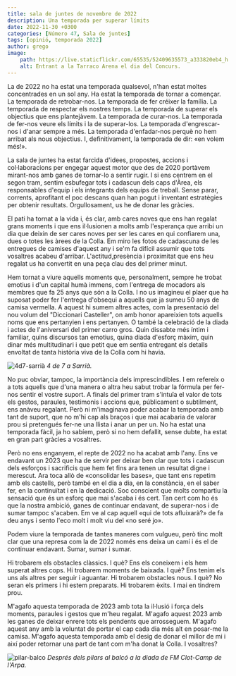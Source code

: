 ```yaml
---
title: sala de juntes de novembre de 2022
description: Una temporada per superar límits
date: 2022-11-30 +0300
categories: [Número 47, Sala de juntes]
tags: [opinió, temporada 2022]
author: grego
image:
    path: https://live.staticflickr.com/65535/52409635573_a333820eb4_h.jpg
    alt: Entrant a la Tarraco Arena el dia del Concurs.
---
```

La de 2022 no ha estat una temporada qualsevol, n'han estat moltes concentrades en un sol any. Ha estat la temporada de tornar a començar. La temporada de retrobar-nos. La temporada de fer créixer la família. La temporada de respectar els nostres
temps. La temporada de superar els objectius que ens plantejàvem. La temporada de curar-nos. La temporada de fer-nos veure els límits i la de superar-los. La temporada d'engrescar-nos i d'anar sempre a més. La temporada d'enfadar-nos perquè no hem arribat als nous objectius. I, definitivament, la temporada de dir: «en volem més!».

La sala de juntes ha estat farcida d'idees, propostes, accions i col·laboracions per engegar aquest motor que des de 2020 portàvem mirant-nos amb ganes de tornar-lo a sentir rugir. I si ens centrem en el segon tram, sentim esbufegar tots i cadascun dels caps d'Àrea, els responsables d'equip i els integrants dels equips de treball. Sense parar, corrents, aprofitant el poc descans quan han pogut i inventant estratègies per obtenir resultats. Orgullosament, us he de donar les gràcies.

El pati ha tornat a la vida i, és clar, amb cares noves que ens han regalat grans moments i que ens il·lusionen a molts amb l'esperança que arribi un dia que deixin de ser cares noves per ser les cares en qui confiarem una, dues o totes les àrees de la Colla. Em miro les fotos de cadascuna de les entregues de camises d'aquest any i se'm fa difícil assumir que tots vosaltres acabeu d'arribar. L'actitud,presència i proximitat que ens heu regalat us ha convertit en una peça clau des del primer minut.

Hem tornat a viure aquells moments que, personalment, sempre he trobat emotius i d'un capital humà immens, com l'entrega de mocadors als membres que fa 25 anys que són a la Colla. I no us imagineu el plaer que ha suposat poder fer l'entrega d'obsequi a aquells que ja sumeu 50 anys de camisa vermella. A aquest hi sumem altres actes, com la presentació del nou volum del "Diccionari Casteller", on amb honor apareixien tots aquells noms que ens pertanyien i ens pertanyen. O també la celebració de la diada i actes de l'aniversari del primer carro gros. Quin dissabte més íntim i familiar, quins discursos tan emotius, quina diada d'esforç màxim, quin dinar més multitudinari i que petit que em sentia entregant els detalls envoltat de tanta història viva de la Colla com hi havia.

![4d7-sarrià](https://live.staticflickr.com/65535/52426801314_39d96b75c2_h.jpg)
_4 de 7 a Sarrià._

No puc obviar, tampoc, la importància dels imprescindibles. I em refereix o a tots aquells que d'una manera o altra heu sabut trobar la fórmula per fer-nos sentir el vostre suport. A finals del primer tram s'intuïa el valor de tots els gestos, paraules, testimonis i accions que, públicament o subtilment, ens anàveu regalant. Però ni m'imaginava poder acabar la temporada amb tant de suport, que no
m'hi cap als braços i que mai acabaria de valorar prou si pretengués fer-ne una llista i anar un per un. No ha estat una temporada fàcil, ja ho sabíem, però si no hem defallit, sense dubte, ha estat en gran part gràcies a vosaltres.

Però no ens enganyem, el repte de 2022 no ha acabat amb l'any. Ens ve endavant un 2023 que ha de servir per deixar ben clar que tots i cadascun dels esforços i sacrificis que hem fet fins ara tenen un resultat digne i merescut. Ara toca allò de «consolidar les bases», que tant ens repetim amb els castells, però també en el dia a dia, en la constància, en el saber fer, en la continuïtat i en la dedicació. Soc conscient que molts compartiu la sensació que és un esforç que mai s'acaba i és cert. Tan cert com ho és que la nostra ambició, ganes de continuar endavant, de superar-nos i de sumar tampoc s'acaben. Em ve al cap aquell «qui de tots afluixarà?» de fa deu anys i sento l'eco molt i molt viu del «no seré jo».

Podem viure la temporada de tantes maneres com vulgueu, però tinc molt clar que una represa com la de 2022 només ens deixa un camí i és el de continuar endavant. Sumar, sumar i sumar.

Hi trobarem els obstacles clàssics. I què? Ens els coneixem i els hem superat altres cops. Hi trobarem moments de baixada. I què? Ens tenim els uns als altres per seguir i aguantar. Hi trobarem obstacles nous. I què? No seran els primers i hi estem preparats. Hi trobarem èxits. I mai en tindrem prou. 

M'agafo aquesta temporada de 2023 amb tota la il·lusió i força dels moments, paraules i gestos que m'heu regalat. M'agafo aquest 2023 amb les ganes de deixar enrere tots els pendents que arrosseguem. M'agafo aquest any amb la voluntat de portar el cap cada dia més alt en posar-me la camisa. M'agafo aquesta temporada amb el desig de donar el millor de mi i així poder retornar una part de tant com m'ha donat la Colla. I vosaltres?

![pilar-balco](https://live.staticflickr.com/65535/52503498986_0d80e60192_h.jpg)
_Després dels pilars al balcó a la diada de FM Clot-Camp de l'Arpa._